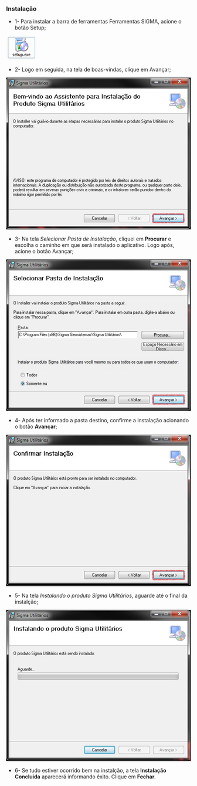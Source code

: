 ### Instalação

* 1- Para instalar a barra de ferramentas Ferramentas SIGMA, acione o botão Setup;

![Habilitando Ferramentas SIGMA](IMG/Memorial/Instalacao/Setup.jpg)

* 2- Logo em seguida, na tela de boas-vindas, clique em Avançar;

![Habilitando Ferramentas SIGMA](IMG/Memorial/Instalacao/BemVindo.jpg)

* 3- Na tela *Selecionar Pasta de Instalação*, cliquei em **Procurar** e escolha o caminho em que será instalado o aplicativo. Logo após, acione o botão Avançar;

![Habilitando Ferramentas SIGMA](IMG/Memorial/Instalacao/SelecionarPasta.jpg)

* 4- Após ter informado a pasta destino, confirme a instalação acionando o botão **Avançar**;

![Habilitando Ferramentas SIGMA](IMG/Memorial/Instalacao/Confirmar.jpg)

* 5- Na tela *Instalando o produto Sigma Utilitários*, aguarde até o final da instalção;

![Habilitando Ferramentas SIGMA](IMG/Memorial/Instalacao/Instalando.jpg)

* 6- Se tudo estiver ocorrido bem na instalção, a tela **Instalação Concluida** aparecerá informando êxito. Clique em **Fechar**.